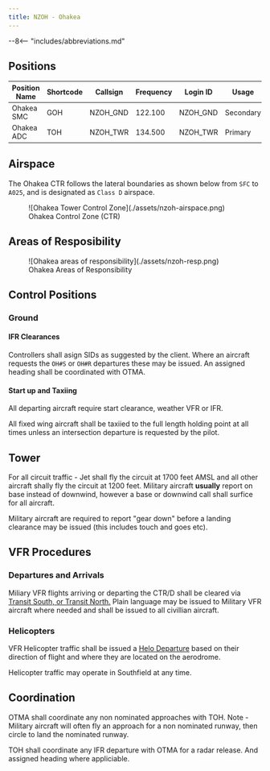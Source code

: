 ```yaml
---
title: NZOH - Ohakea
---
```

--8<-- "includes/abbreviations.md"

## Positions

| Position Name | Shortcode | Callsign | Frequency | Login ID | Usage     |
| ------------- | --------- | -------- | --------- | -------- | --------- |
| Ohakea SMC    | GOH       | NZOH_GND | 122.100   | NZOH_GND | Secondary |
| Ohakea ADC    | TOH       | NZOH_TWR | 134.500   | NZOH_TWR | Primary   |

## Airspace

The Ohakea CTR follows the lateral boundaries as shown below from `SFC` to `A025`, and is designated as `Class D` airspace.

<figure markdown> 
  ![Ohakea Tower Control Zone](./assets/nzoh-airspace.png)
  <figcaption>Ohakea Control Zone (CTR)</figcaption>
</figure>

## Areas of Resposibility

<figure markdown> 
  ![Ohakea areas of responsibility](./assets/nzoh-resp.png)
  <figcaption>Ohakea Areas of Responsibility</figcaption>
</figure>

## Control Positions

### Ground

#### IFR Clearances

Controllers shall asign SIDs as suggested by the client. Where an aircraft requests the `OH#S` or `OH#R` departures these may be issued. An assigned heading shall be coordinated with OTMA.


#### Start up and Taxiing

All departing aircraft require start clearance, weather VFR or IFR.

All fixed wing aircraft shall be taxiied to the full length holding point at all times unless an intersection departure is requested by the pilot.

## Tower

For all circuit traffic - Jet shall fly the circuit at 1700 feet AMSL and all other aircraft shally fly the circuit at 1200 feet. Military aircraft **usually** report on base instead of downwind, however a base or downwind call shall surfice for all aircraft.

Military aircraft are required to report "gear down" before a landing clearance may be issued (this includes touch and goes etc).

## VFR Procedures

### Departures and Arrivals

Miliary VFR flights arriving or departing the CTR/D shall be cleared via [Transit South, or Transit North.](https://www.aip.net.nz/assets/AIP/Aerodrome-Charts/Ohakea-NZOH/NZOH_35.1_35.2.pdf) Plain language may be issued to Military VFR aircraft where needed and shall be issued to all civillian aircraft.

### Helicopters

VFR Helicopter traffic shall be issued a [Helo Departure](https://www.aip.net.nz/assets/AIP/Aerodrome-Charts/Ohakea-NZOH/NZOH_52.3_52.4.pdf) based on their direction of flight and where they are located on the aerodrome.

Helicopter traffic may operate in Southfield at any time.

## Coordination

OTMA shall coordinate any non nominated approaches with TOH. Note - Military aircraft will often fly an approach for a non nominated runway, then circle to land the nominated runway.

TOH shall coordinate any IFR departure with OTMA for a radar release. And assigned heading where appliciable.

